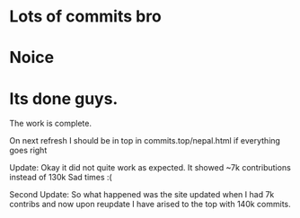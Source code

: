 # Lots of commits bro

# Noice



# Its done guys.
The work is complete.

On next refresh I should be in top in commits.top/nepal.html if everything goes right

Update:
Okay it did not quite work as expected. It showed ~7k contributions instead of 130k 
Sad times :(

Second Update:
So what happened was the site updated when I had 7k contribs and now upon reupdate I have arised to the top with 140k commits. 
